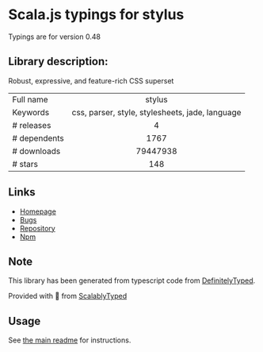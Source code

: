 
# Scala.js typings for stylus

Typings are for version 0.48

## Library description:
Robust, expressive, and feature-rich CSS superset

|                    |                 |
| ------------------ | :-------------: |
| Full name          | stylus |
| Keywords           | css, parser, style, stylesheets, jade, language |
| # releases         | 4 |
| # dependents       | 1767 |
| # downloads        | 79447938 |
| # stars            | 148 |

## Links
- [Homepage](https://github.com/stylus/stylus)
- [Bugs](https://github.com/stylus/stylus/issues)
- [Repository](https://github.com/stylus/stylus)
- [Npm](https://www.npmjs.com/package/stylus)
    


## Note
This library has been generated from typescript code from [DefinitelyTyped](https://definitelytyped.org).

Provided with :purple_heart: from [ScalablyTyped](https://github.com/oyvindberg/ScalablyTyped)

## Usage
See [the main readme](../../readme.md) for instructions.


